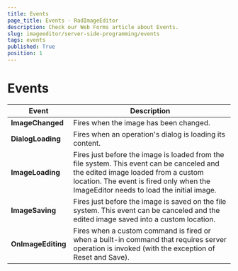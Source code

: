 ```yaml
---
title: Events
page_title: Events - RadImageEditor
description: Check our Web Forms article about Events.
slug: imageeditor/server-side-programming/events
tags: events
published: True
position: 1
---
```


# Events




| Event | Description |
| ------ | ------ |
| **ImageChanged** |Fires when the image has been changed.|
| **DialogLoading** |Fires when an operation's dialog is loading its content.|
| **ImageLoading** |Fires just before the image is loaded from the file system. This event can be canceled and the edited image loaded from a custom location. The event is fired only when the ImageEditor needs to load the initial image.|
| **ImageSaving** |Fires just before the image is saved on the file system. This event can be canceled and the edited image saved into a custom location.|
| **OnImageEditing** |Fires when a custom command is fired or when a built-in command that requires server operation is invoked (with the exception of Reset and Save).|
